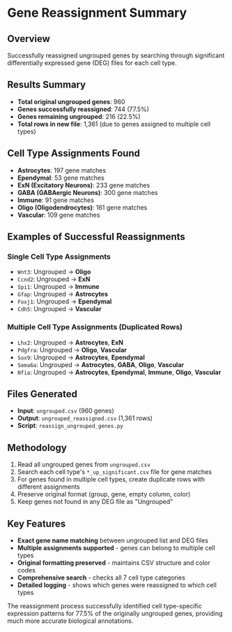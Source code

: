 # Gene Reassignment Summary

## Overview
Successfully reassigned ungrouped genes by searching through significant differentially expressed gene (DEG) files for each cell type.

## Results Summary
- **Total original ungrouped genes**: 960
- **Genes successfully reassigned**: 744 (77.5%)
- **Genes remaining ungrouped**: 216 (22.5%)
- **Total rows in new file**: 1,361 (due to genes assigned to multiple cell types)

## Cell Type Assignments Found
- **Astrocytes**: 197 gene matches
- **Ependymal**: 53 gene matches  
- **ExN (Excitatory Neurons)**: 233 gene matches
- **GABA (GABAergic Neurons)**: 300 gene matches
- **Immune**: 91 gene matches
- **Oligo (Oligodendrocytes)**: 161 gene matches
- **Vascular**: 109 gene matches

## Examples of Successful Reassignments

### Single Cell Type Assignments
- `Wnt3`: Ungrouped → **Oligo**
- `Ccnd2`: Ungrouped → **ExN**
- `Spi1`: Ungrouped → **Immune**
- `Gfap`: Ungrouped → **Astrocytes**
- `Foxj1`: Ungrouped → **Ependymal**
- `Cdh5`: Ungrouped → **Vascular**

### Multiple Cell Type Assignments (Duplicated Rows)
- `Lhx2`: Ungrouped → **Astrocytes**, **ExN**
- `Pdgfra`: Ungrouped → **Oligo**, **Vascular**
- `Sox9`: Ungrouped → **Astrocytes**, **Ependymal**
- `Sema6a`: Ungrouped → **Astrocytes**, **GABA**, **Oligo**, **Vascular**
- `Nfia`: Ungrouped → **Astrocytes**, **Ependymal**, **Immune**, **Oligo**, **Vascular**

## Files Generated
- **Input**: `ungrouped.csv` (960 genes)
- **Output**: `ungrouped_reassigned.csv` (1,361 rows)
- **Script**: `reassign_ungrouped_genes.py`

## Methodology
1. Read all ungrouped genes from `ungrouped.csv`
2. Search each cell type's `*_up_significant.csv` file for gene matches
3. For genes found in multiple cell types, create duplicate rows with different assignments
4. Preserve original format (group, gene, empty column, color)
5. Keep genes not found in any DEG file as "Ungrouped"

## Key Features
- **Exact gene name matching** between ungrouped list and DEG files
- **Multiple assignments supported** - genes can belong to multiple cell types
- **Original formatting preserved** - maintains CSV structure and color codes
- **Comprehensive search** - checks all 7 cell type categories
- **Detailed logging** - shows which genes were reassigned to which cell types

The reassignment process successfully identified cell type-specific expression patterns for 77.5% of the originally ungrouped genes, providing much more accurate biological annotations. 